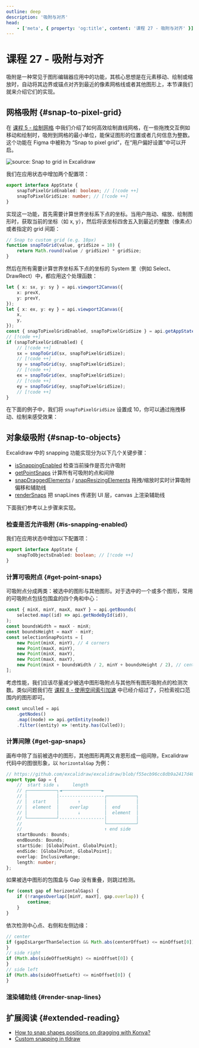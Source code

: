 ```yaml
---
outline: deep
description: '吸附与对齐'
head:
    - ['meta', { property: 'og:title', content: '课程 27 - 吸附与对齐' }]
---
```


<script setup>
import SnapToPixelGrid from '../../components/SnapToPixelGrid.vue'
</script>

# 课程 27 - 吸附与对齐

吸附是一种常见于图形编辑器应用中的功能，其核心思想是在元素移动、绘制或缩放时，自动将其边界或锚点对齐到最近的像素网格线或者其他图形上，本节课我们就来介绍它们的实现。

## 网格吸附 {#snap-to-pixel-grid}

在 [课程 5 - 绘制网格] 中我们介绍了如何高效绘制直线网格，在一些拖拽交互例如移动和绘制时，吸附到网格的最小单位，能保证图形的位置或者几何信息为整数。这个功能在 Figma 中被称为 “Snap to pixel grid”，在“用户偏好设置”中可以开启。

![source: [Snap to grid in Excalidraw] ](https://user-images.githubusercontent.com/490574/85198268-4ff5f300-b322-11ea-897e-602ef5936995.gif)

我们在应用状态中增加两个配置项：

```ts
export interface AppState {
    snapToPixelGridEnabled: boolean; // [!code ++]
    snapToPixelGridSize: number; // [!code ++]
}
```

实现这一功能，首先需要计算世界坐标系下点的坐标。当用户拖动、缩放、绘制图形时，获取当前的坐标（如 x, y），然后将该坐标四舍五入到最近的整数（像素点）或者指定的 grid 间距：

```ts
// Snap to custom grid (e.g. 10px)
function snapToGrid(value, gridSize = 10) {
    return Math.round(value / gridSize) * gridSize;
}
```

然后在所有需要计算世界坐标系下点的坐标的 System 里（例如 Select、DrawRect）中，都应用这个处理函数：

```ts
let { x: sx, y: sy } = api.viewport2Canvas({
    x: prevX,
    y: prevY,
});
let { x: ex, y: ey } = api.viewport2Canvas({
    x,
    y,
});
const { snapToPixelGridEnabled, snapToPixelGridSize } = api.getAppState(); // [!code ++]
// [!code ++]
if (snapToPixelGridEnabled) {
    // [!code ++]
    sx = snapToGrid(sx, snapToPixelGridSize);
    // [!code ++]
    sy = snapToGrid(sy, snapToPixelGridSize);
    // [!code ++]
    ex = snapToGrid(ex, snapToPixelGridSize);
    // [!code ++]
    ey = snapToGrid(ey, snapToPixelGridSize);
    // [!code ++]
}
```

在下面的例子中，我们将 `snapToPixelGridSize` 设置成 10，你可以通过拖拽移动、绘制来感受效果：

<SnapToPixelGrid />

## 对象级吸附 {#snap-to-objects}

Excalidraw 中的 snapping 功能实现分为以下几个关键步骤：

-   [isSnappingEnabled] 检查当前操作是否允许吸附
-   [getPointSnaps] 计算所有可吸附的点和间隙
-   [snapDraggedElements] / [snapResizingElements] 拖拽/缩放时实时计算吸附偏移和辅助线
-   [renderSnaps] 把 snapLines 传递到 UI 层，canvas 上渲染辅助线

下面我们参考以上步骤来实现。

### 检查是否允许吸附 {#is-snapping-enabled}

我们在应用状态中增加以下配置项：

```ts
export interface AppState {
    snapToObjectsEnabled: boolean; // [!code ++]
}
```

### 计算可吸附点 {#get-point-snaps}

可吸附点分成两类：被选中的图形与其他图形。对于选中的一个或多个图形，常用的可吸附点包括包围盒的四个角和中心：

```ts
const { minX, minY, maxX, maxY } = api.getBounds(
    selected.map((id) => api.getNodeById(id)),
);
const boundsWidth = maxX - minX;
const boundsHeight = maxY - minY;
const selectionSnapPoints = [
    new Point(minX, minY), // 4 corners
    new Point(maxX, minY),
    new Point(minX, maxY),
    new Point(maxX, maxY),
    new Point(minX + boundsWidth / 2, minY + boundsHeight / 2), // center
];
```

考虑性能，我们应该尽量减少被选中图形吸附点与其他所有图形吸附点的检测次数。类似问题我们在 [课程 8 - 使用空间索引加速] 中已经介绍过了，只检索视口范围内的图形即可。

```ts
const unculled = api
    .getNodes()
    .map((node) => api.getEntity(node))
    .filter((entity) => !entity.has(Culled));
```

### 计算间隙 {#get-gap-snaps}

画布中除了当前被选中的图形，其他图形两两又肯恩形成一组间隙，Excalidraw 代码中的图很形象，以 `horizontalGap` 为例：

```ts
// https://github.com/excalidraw/excalidraw/blob/f55ecb96cc8db9a2417d48cd8077833c3822d64e/packages/excalidraw/snapping.ts#L65C1-L81C3
export type Gap = {
    //  start side ↓     length
    // ┌───────────┐◄───────────────►
    // │           │-----------------┌───────────┐
    // │  start    │       ↑         │           │
    // │  element  │    overlap      │  end      │
    // │           │       ↓         │  element  │
    // └───────────┘-----------------│           │
    //                               └───────────┘
    //                               ↑ end side
    startBounds: Bounds;
    endBounds: Bounds;
    startSide: [GlobalPoint, GlobalPoint];
    endSide: [GlobalPoint, GlobalPoint];
    overlap: InclusiveRange;
    length: number;
};
```

如果被选中图形的包围盒与 Gap 没有重叠，则跳过检测。

```ts
for (const gap of horizontalGaps) {
    if (!rangesOverlap([minY, maxY], gap.overlap)) {
        continue;
    }
}
```

依次检测中心点、右侧和左侧边缘：

```ts
// center
if (gapIsLargerThanSelection && Math.abs(centerOffset) <= minOffset[0]) {
}
// side right
if (Math.abs(sideOffsetRight) <= minOffset[0]) {
}
// side left
if (Math.abs(sideOffsetLeft) <= minOffset[0]) {
}
```

### 渲染辅助线 {#render-snap-lines}

## 扩展阅读 {#extended-reading}

-   [How to snap shapes positions on dragging with Konva?]
-   [Custom snapping in tldraw]

[课程 5 - 绘制网格]: /zh/guide/lesson-005
[How to snap shapes positions on dragging with Konva?]: https://konvajs.org/docs/sandbox/Objects_Snapping.html
[Snap to grid in Excalidraw]: https://github.com/excalidraw/excalidraw/issues/521
[Custom snapping in tldraw]: https://tldraw.dev/examples/bounds-snapping-shape
[isSnappingEnabled]: https://github.com/excalidraw/excalidraw/blob/master/packages/excalidraw/snapping.ts#L162C14-L162C31
[getPointSnaps]: https://github.com/excalidraw/excalidraw/blob/master/packages/excalidraw/snapping.ts#L636
[snapDraggedElements]: https://github.com/excalidraw/excalidraw/blob/master/packages/excalidraw/snapping.ts#L692
[snapResizingElements]: https://github.com/excalidraw/excalidraw/blob/master/packages/excalidraw/snapping.ts#L1108C14-L1108C34
[renderSnaps]: https://github.com/excalidraw/excalidraw/blob/master/packages/excalidraw/renderer/renderSnaps.ts
[课程 8 - 使用空间索引加速]: /zh/guide/lesson-008#using-spatial-indexing
